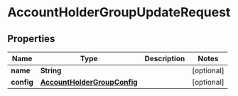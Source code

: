 
# AccountHolderGroupUpdateRequest

## Properties
Name | Type | Description | Notes
------------ | ------------- | ------------- | -------------
**name** | **String** |  |  [optional]
**config** | [**AccountHolderGroupConfig**](AccountHolderGroupConfig.md) |  |  [optional]



